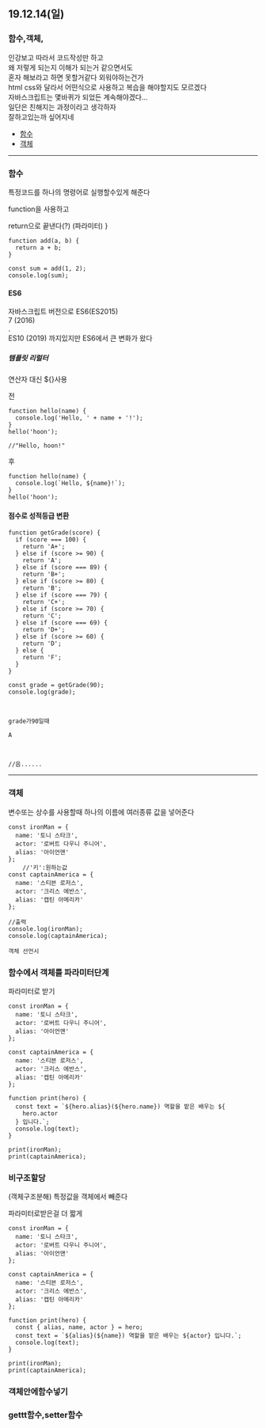 ## 19.12.14(일)

### 함수,객체,

인강보고 따라서 코드작성만 하고    
왜 저렇게 되는지 이해가 되는거 같으면서도   
혼자 해보라고 하면 못할거같다 외워야하는건가   
html css와 달라서 어떤식으로 사용하고
복습을 해야할지도 모르겠다   
자바스크립트는 몇바퀴가 되었든 계속해야겠다...       
일단은 친해지는 과정이라고 생각하자  
잘하고있는까 싶어지네


+ [함수](#함수)
+ [객체](#객체)

---

### 함수
특정코드를 하나의 명령어로 실행할수있게 해준다

function을 사용하고

return으로 끝낸다(?)
(파라미터)
}

~~~
function add(a, b) {
  return a + b;
}

const sum = add(1, 2);
console.log(sum);

~~~

#### ES6

자바스크립트 버전으로
ES6(ES2015)   
7 (2016)   
.   
ES10 (2019) 까지있지만
ES6에서 큰 변화가 왔다

##### 템플릿 리럴터

연산자 대신 ${}사용

전
~~~
function hello(name) {
  console.log('Hello, ' + name + '!');
}
hello('hoon');

//"Hello, hoon!"
~~~
후
~~~
function hello(name) {
  console.log(`Hello, ${name}!`);
}
hello('hoon');
~~~

#### 점수로 성적등급 변환
~~~
function getGrade(score) {
  if (score === 100) {
    return 'A+';
  } else if (score >= 90) {
    return 'A';
  } else if (score === 89) {
    return 'B+';
  } else if (score >= 80) {
    return 'B';
  } else if (score === 79) {
    return 'C+';
  } else if (score >= 70) {
    return 'C';
  } else if (score === 69) {
    return 'D+';
  } else if (score >= 60) {
    return 'D';
  } else {
    return 'F';
  }
}

const grade = getGrade(90);
console.log(grade);



grade가90일때

A



//음......
~~~

---
### 객체
변수또는 상수를 사용할때
하나의 이름에 여러종류 값을 넣어준다

~~~
const ironMan = {
  name: '토니 스타크',
  actor: '로버트 다우니 주니어',
  alias: '아이언맨'
};
    //'키':원하는값
const captainAmerica = {
  name: '스티븐 로저스',
  actor: '크리스 에반스',
  alias: '캡틴 아메리카'
};

//출력
console.log(ironMan);
console.log(captainAmerica);

객체 선언시
~~~



### 함수에서 객체를 파라미터단계

파라미터로 받기
~~~
const ironMan = {
  name: '토니 스타크',
  actor: '로버트 다우니 주니어',
  alias: '아이언맨'
};

const captainAmerica = {
  name: '스티븐 로저스',
  actor: '크리스 에반스',
  alias: '캡틴 아메리카'
};

function print(hero) {
  const text = `${hero.alias}(${hero.name}) 역할을 맡은 배우는 ${
    hero.actor
  } 입니다.`;
  console.log(text);
}

print(ironMan);
print(captainAmerica);
~~~




### 비구조할당
(객체구조분해)
특정값을 객체에서 빼준다

파라미터로받은걸 더 짧게
~~~
const ironMan = {
  name: '토니 스타크',
  actor: '로버트 다우니 주니어',
  alias: '아이언맨'
};

const captainAmerica = {
  name: '스티븐 로저스',
  actor: '크리스 에반스',
  alias: '캡틴 아메리카'
};

function print(hero) {
  const { alias, name, actor } = hero;
  const text = `${alias}(${name}) 역할을 맡은 배우는 ${actor} 입니다.`;
  console.log(text);
}

print(ironMan);
print(captainAmerica);
~~~


### 객체안에함수넣기


### gettt함수,setter함수


